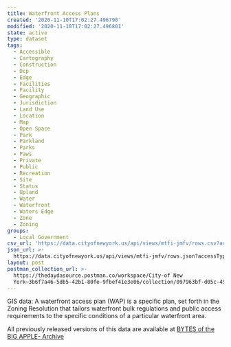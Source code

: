 ```yaml
---
title: Waterfront Access Plans
created: '2020-11-10T17:02:27.496790'
modified: '2020-11-10T17:02:27.496801'
state: active
type: dataset
tags:
  - Accessible
  - Cartography
  - Construction
  - Dcp
  - Edge
  - Facilities
  - Facility
  - Geographic
  - Jurisdiction
  - Land Use
  - Location
  - Map
  - Open Space
  - Park
  - Parkland
  - Parks
  - Paws
  - Private
  - Public
  - Recreation
  - Site
  - Status
  - Upland
  - Water
  - Waterfront
  - Waters Edge
  - Zone
  - Zoning
groups:
  - Local Government
csv_url: 'https://data.cityofnewyork.us/api/views/mtfi-jmfv/rows.csv?accessType=DOWNLOAD'
json_url: >-
  https://data.cityofnewyork.us/api/views/mtfi-jmfv/rows.json?accessType=DOWNLOAD
layout: post
postman_collection_url: >-
  https://thedaydasource.postman.co/workspace/City-of New
  York~3b6f7a46-5db5-42b1-80fe-9fbef41e3e06/collection/097963bf-d05c-45b1-9951-f4710ca026d0
---
```

GIS data: A waterfront access plan (WAP) is a specific plan, set forth in the Zoning Resolution that tailors waterfront bulk regulations and public access requirements to the specific conditions of a particular waterfront area.

All previously released versions of this data are available at <a href="https://www1.nyc.gov/site/planning/data-maps/open-data/bytes-archive.page?sorts[year]=0">BYTES of the BIG APPLE- Archive</a>
